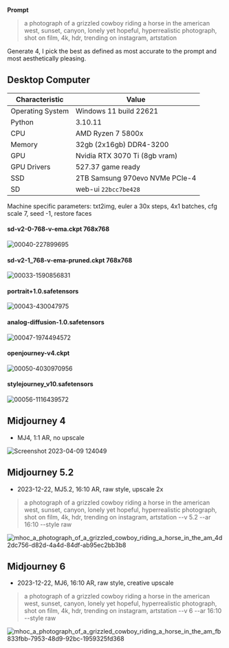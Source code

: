 **Prompt**

> a photograph of a grizzled cowboy riding a horse in the american west, sunset, canyon, lonely yet hopeful, hyperrealistic photograph, shot on film, 4k, hdr, trending on instagram, artstation

Generate 4, I pick the best as defined as most accurate to the prompt and most aesthetically pleasing.

## Desktop Computer

| Characteristic | Value |
|---------|-------|
| Operating System | Windows 11 build 22621 |
| Python | 3.10.11 |
| CPU | AMD Ryzen 7 5800x |
| Memory | 32gb (2x16gb) DDR4-3200 |
| GPU | Nvidia RTX 3070 Ti (8gb vram) |
| GPU Drivers | 527.37 game ready |
| SSD | 2TB Samsung 970evo NVMe PCIe-4 |
| SD | web-ui `22bcc7be428` |

Machine specific parameters: txt2img, euler a 30x steps, 4x1 batches, cfg scale 7, seed -1, restore faces

#### sd-v2-0-768-v-ema.ckpt 768x768

![00040-227899695](https://user-images.githubusercontent.com/1148452/230785402-905223c9-d894-4e50-b696-7dcf45403f27.png)

#### sd-v2-1_768-v-ema-pruned.ckpt 768x768

![00033-1590856831](https://user-images.githubusercontent.com/1148452/230785333-53c63014-25b8-4938-8fc9-805e9fcef56b.png)

#### portrait+1.0.safetensors

![00043-430047975](https://user-images.githubusercontent.com/1148452/230785433-3bb74d6d-a043-41b4-a13b-39342bf826ad.png)

#### analog-diffusion-1.0.safetensors

![00047-1974494572](https://user-images.githubusercontent.com/1148452/230785477-2e6c4590-9cfb-45bd-9722-3dd24e23a3cb.png)

#### openjourney-v4.ckpt

![00050-4030970956](https://user-images.githubusercontent.com/1148452/230785514-0e4a5953-0c50-4d6e-ad9d-108caf4d271f.png)

#### stylejourney_v10.safetensors

![00056-1116439572](https://user-images.githubusercontent.com/1148452/230785555-115d720c-3ec6-473e-b285-dd8ffdc12ecc.png)

## Midjourney 4

- MJ4, 1:1 AR, no upscale

![Screenshot 2023-04-09 124049](https://user-images.githubusercontent.com/1148452/230785222-93ea277a-4074-4260-b0d0-0f8c6b4cfea9.png)

## Midjourney 5.2

- 2023-12-22, MJ5.2, 16:10 AR, raw style, upscale 2x

> a photograph of a grizzled cowboy riding a horse in the american west, sunset, canyon, lonely yet hopeful, hyperrealistic photograph, shot on film, 4k, hdr, trending on instagram, artstation --v 5.2 --ar 16:10 --style raw

![mhoc_a_photograph_of_a_grizzled_cowboy_riding_a_horse_in_the_am_4d2dc756-d82d-4a4d-84df-ab95ec2bb3b8](https://github.com/mhoc/imagegen-benchmarking/assets/1148452/ebbcfea6-512c-4119-89aa-38c1298800a0)

## Midjourney 6

- 2023-12-22, MJ6, 16:10 AR, raw style, creative upscale

> a photograph of a grizzled cowboy riding a horse in the american west, sunset, canyon, lonely yet hopeful, hyperrealistic photograph, shot on film, 4k, hdr, trending on instagram, artstation --v 6 --ar 16:10 --style raw

![mhoc_a_photograph_of_a_grizzled_cowboy_riding_a_horse_in_the_am_fb833fbb-7953-48d9-92bc-1959325fd368](https://github.com/mhoc/imagegen-benchmarking/assets/1148452/419291e6-2d98-453f-a0a1-76d3b84cb576)

